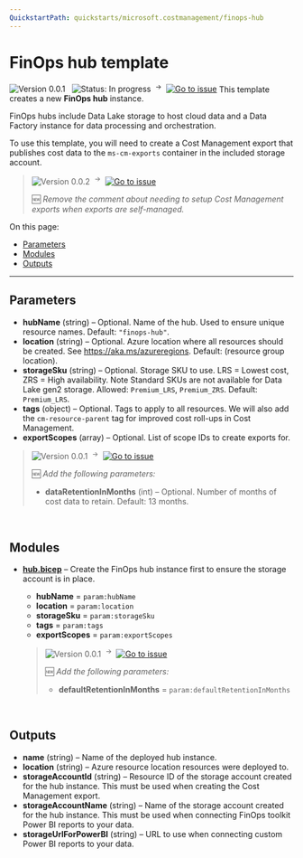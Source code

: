 ```yaml
---
QuickstartPath: quickstarts/microsoft.costmanagement/finops-hub
---
```


# FinOps hub template

![Version 0.0.1](https://img.shields.io/badge/version-0.0.1-blue) &nbsp;
![Status: In progress](https://img.shields.io/badge/status-in_progress-blue) &nbsp;<sup>→</sup>&nbsp;
[![Go to issue](https://img.shields.io/github/issues/detail/state/microsoft/cloud-hubs/1)](https://github.com/microsoft/cloud-hubs/issues/1)
This template creates a new **FinOps hub** instance.

FinOps hubs include Data Lake storage to host cloud data and a Data Factory instance for data processing and orchestration.

To use this template, you will need to create a Cost Management export that publishes cost data to the `ms-cm-exports` container in the included storage account.

> ![Version 0.0.2](https://img.shields.io/badge/version-0.0.2-lightgrey) &nbsp;<sup>→</sup>&nbsp; [![Go to issue](https://img.shields.io/github/issues/detail/state/microsoft/cloud-hubs/60)](https://github.com/microsoft/cloud-hubs/issues/60)
>
> 🆕 _Remove the comment about needing to setup Cost Management exports when exports are self-managed._

On this page:

- [Parameters](#parameters)
- [Modules](#modules)
- [Outputs](#outputs)

---

## Parameters

- **hubName** (string) – Optional. Name of the hub. Used to ensure unique resource names. Default: `"finops-hub"`.
- **location** (string) – Optional. Azure location where all resources should be created. See https://aka.ms/azureregions. Default: (resource group location).
- **storageSku** (string) – Optional. Storage SKU to use. LRS = Lowest cost, ZRS = High availability. Note Standard SKUs are not available for Data Lake gen2 storage. Allowed: `Premium_LRS`, `Premium_ZRS`. Default: `Premium_LRS`.
- **tags** (object) – Optional. Tags to apply to all resources. We will also add the `cm-resource-parent` tag for improved cost roll-ups in Cost Management.
- **exportScopes** (array) – Optional. List of scope IDs to create exports for.

> ![Version 0.0.1](https://img.shields.io/badge/version-0.0.1-lightgrey) &nbsp;<sup>→</sup>&nbsp; [![Go to issue](https://img.shields.io/github/issues/detail/state/microsoft/cloud-hubs/34)](https://github.com/microsoft/cloud-hubs/issues/34)
>
> 🆕 _Add the following parameters:_
>
> - **dataRetentionInMonths** (int) – Optional. Number of months of cost data to retain. Default: 13 months.

<br>

## Modules

- **[hub.bicep](./modules/hub.md)** – Create the FinOps hub instance first to ensure the storage account is in place.

  - **hubName** = `param:hubName`
  - **location** = `param:location`
  - **storageSku** = `param:storageSku`
  - **tags** = `param:tags`
  - **exportScopes** = `param:exportScopes`

  > ![Version 0.0.1](https://img.shields.io/badge/version-0.0.1-lightgrey) &nbsp;<sup>→</sup>&nbsp; [![Go to issue](https://img.shields.io/github/issues/detail/state/microsoft/cloud-hubs/34)](https://github.com/microsoft/cloud-hubs/issues/34)
  >
  > 🆕 _Add the following parameters:_
  >
  > - **defaultRetentionInMonths** = `param:defaultRetentionInMonths`

<br>

## Outputs

- **name** (string) – Name of the deployed hub instance.
- **location** (string) – Azure resource location resources were deployed to.
- **storageAccountId** (string) – Resource ID of the storage account created for the hub instance. This must be used when creating the Cost Management export.
- **storageAccountName** (string) – Name of the storage account created for the hub instance. This must be used when connecting FinOps toolkit Power BI reports to your data.
- **storageUrlForPowerBI** (string) – URL to use when connecting custom Power BI reports to your data.

<br>
